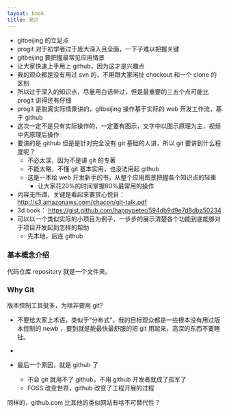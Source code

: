 ```yaml
---
layout: book
title: 简介
---
```

<!-- 这本书可以直接就切入 github

因为最基础的 github 使用是只需要浏览器的，这样就可以浏览下载代码并且可以发简单的 PR 了
下一步可以用 github mac 讲解版本控制的原理
直到这里都根本涉及不到 git 和命令的使用

还是老思路，教会人家怎么用这个东西，进一步的理论学习和高级技巧学习不是我要操心的，有其他的书呢

用 xxx.html 来做实例比较好
 -->

 - gitbeijing 的立足点
  - progit 对于初学者过于庞大深入且全面，一下子难以把握关键
  - gitbeijing 要把握最常见应用情景
  - 让大家快速上手用上 github，因为这才是兴趣点
  - 我的观众都是没有用过 svn 的，不用跟大家闲扯 checkout 和一个 clone 的区别
  - 所以过于深入的知识点，尽量用白话带过，但是最重要的三五个点可能比 progit 讲得还有仔细
  - progit 是脱离实际情景讲的，gitbeijing 操作基于实际的 web 开发工作流，基于 github
  - 这次一定不是只有实际操作的，一定要有图示，文字中以图示原理为主，视频中先原理后操作
  - 要讲的是 github 但是是针对完全没有 git 基础的人讲，所以 git 要讲到什么程度呢？
    - 不必太深，因为不是讲 git 的专著
    - 不能太略，不懂 git 基本实用，也没法用起 github
    - 这是一本给 web 开发新手的书，从整个应用图景把握各个知识点的轻重
      - 让大家花20%的时间掌握80%最常用的操作
  - 内容无所谓，关键是看起来要赏心悦目：http://s3.amazonaws.com/chacon/git-talk.pdf
  - 3d book： https://gist.github.com/happypeter/594db9d9e7d8dba50234
  - 可以以一个类似实际的小项目为例子，一步步的展示清楚各个功能到底能够对于项目开发起到怎样的帮助
    - 先本地，后连 github

### 基本概念介绍
代码仓库 repository 就是一个文件夹。

<!-- 术语会有一些，我要用大白话介绍给大家 -->

### Why Git

版本控制工具挺多，为啥非要用 git?
- 不要给大家上术语，类似于”分布式“，我的目标观众都是一些根本没有用过版本控制的 newb ，要到就是能最快最舒服的把 git 用起来，高深的东西不要瞎扯。

-

- 最后一个原因，就是 github 了
  - 不会 git 就用不了 github，不用 github 开发者就成了孤军了
  - FOSS 改变世界，github 改变了工程开展的过程

同样的，github.com 比其他的类似网站有啥不可替代性？